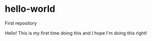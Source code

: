 # hello-world
First repository

Hello! This is my first time doing this and I hope I'm doing this right! 
